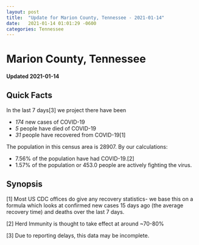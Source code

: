 ```yaml
---
layout: post
title:  "Update for Marion County, Tennessee - 2021-01-14"
date:   2021-01-14 01:01:29 -0600
categories: Tennessee
---
```


# Marion County, Tennessee
#### Updated 2021-01-14

## Quick Facts

In the last 7 days[3] we project there have been
- *174* new cases of COVID-19
- *5* people have died of COVID-19
- *31* people have recovered from COVID-19[1]

The population in this census area is 28907. By our calculations:
- 7.56% of the population have had COVID-19.[2]
- 1.57% of the population or 453.0 people are actively fighting the virus.

## Synopsis




[1] Most US CDC offices do give any recovery statistics- we base this on a formula which looks at confirmed new cases
15 days ago (the average recovery time) and deaths over the last 7 days.

[2] Herd Immunity is thought to take effect at around ~70-80%

[3] Due to reporting delays, this data may be incomplete.
 
    